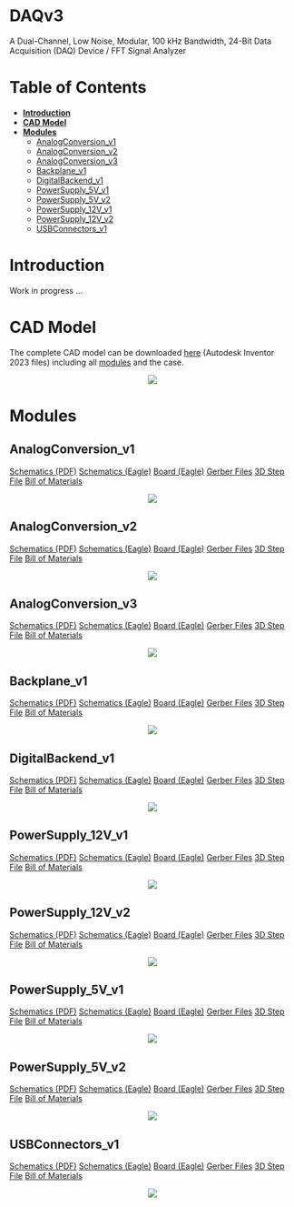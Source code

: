 # DAQv3
A Dual-Channel, Low Noise, Modular, 100 kHz Bandwidth, 24-Bit Data Acquisition (DAQ) Device / FFT Signal Analyzer

# Table of Contents

- **[Introduction](#introduction)**
- **[CAD Model](#cad-model)**
- **[Modules](#modules)**
  - [AnalogConversion_v1](#AnalogConversion_v1)
  - [AnalogConversion_v2](#AnalogConversion_v2)
  - [AnalogConversion_v3](#AnalogConversion_v3)
  - [Backplane_v1](#Backplane_v1)
  - [DigitalBackend_v1](#DigitalBackend_v1)
  - [PowerSupply_5V_v1](#PowerSupply_5V_v1)
  - [PowerSupply_5V_v2](#PowerSupply_5V_v2)
  - [PowerSupply_12V_v1](#PowerSupply_12V_v1)
  - [PowerSupply_12V_v2](#PowerSupply_12V_v2)
  - [USBConnectors_v1](#USBConnectors_v1)

# Introduction

Work in progress ...


# CAD Model

The complete CAD model can be downloaded <a href="https://github.com/yildi1337/DAQv3/tree/main/cad_complete/inventor">here</a> (Autodesk Inventor 2023 files) including all <a href="#modules">modules</a> and the case.

<p align="center">
    <img src="https://github.com/yildi1337/DAQv3/blob/main/cad_complete/DAQ_v3.png" />
</p>


# Modules

## AnalogConversion_v1

[Schematics (PDF)](https://github.com/yildi1337/DAQv3/blob/main/schematics/AnalogConversion_v1_Schematics.pdf)
[Schematics (Eagle)](https://github.com/yildi1337/DAQv3/blob/main/eagle/AnalogConversion_v1.sch)
[Board (Eagle)](https://github.com/yildi1337/DAQv3/blob/main/eagle/AnalogConversion_v1.brd)
[Gerber Files](https://github.com/yildi1337/DAQv3/blob/main/pcb_gerber/AnalogConversion_v1_2022-03-20.zip)
[3D Step File](https://github.com/yildi1337/DAQv3/blob/main/cad_modules_step/AnalogConversion_v1.step)
[Bill of Materials](https://github.com/yildi1337/DAQv3/blob/main/pcb_bom/BOM_AnalogConversion_v1.txt)

<p align="center">
    <img src="https://github.com/yildi1337/DAQv3/blob/main/cad_modules_pictures/AnalogConversion_v1.png" />
</p>

## AnalogConversion_v2

[Schematics (PDF)](https://github.com/yildi1337/DAQv3/blob/main/schematics/AnalogConversion_v2_Schematics.pdf)
[Schematics (Eagle)](https://github.com/yildi1337/DAQv3/blob/main/eagle/AnalogConversion_v2.sch)
[Board (Eagle)](https://github.com/yildi1337/DAQv3/blob/main/eagle/AnalogConversion_v2.brd)
[Gerber Files](https://github.com/yildi1337/DAQv3/blob/main/pcb_gerber/AnalogConversion_v2_2022-05-25.zip)
[3D Step File](https://github.com/yildi1337/DAQv3/blob/main/cad_modules_step/AnalogConversion_v2.step)
[Bill of Materials](https://github.com/yildi1337/DAQv3/blob/main/pcb_bom/BOM_AnalogConversion_v2.txt)

<p align="center">
    <img src="https://github.com/yildi1337/DAQv3/blob/main/cad_modules_pictures/AnalogConversion_v2.png" />
</p>

## AnalogConversion_v3

[Schematics (PDF)](https://github.com/yildi1337/DAQv3/blob/main/schematics/AnalogConversion_v3_Schematics.pdf)
[Schematics (Eagle)](https://github.com/yildi1337/DAQv3/blob/main/eagle/AnalogConversion_v3.sch)
[Board (Eagle)](https://github.com/yildi1337/DAQv3/blob/main/eagle/AnalogConversion_v3.brd)
[Gerber Files](https://github.com/yildi1337/DAQv3/blob/main/pcb_gerber/AnalogConversion_v3_2022-07-25.zip)
[3D Step File](https://github.com/yildi1337/DAQv3/blob/main/cad_modules_step/AnalogConversion_v3.step)
[Bill of Materials](https://github.com/yildi1337/DAQv3/blob/main/pcb_bom/BOM_AnalogConversion_v3.txt)

<p align="center">
    <img src="https://github.com/yildi1337/DAQv3/blob/main/cad_modules_pictures/AnalogConversion_v3.png" />
</p>

## Backplane_v1

[Schematics (PDF)](https://github.com/yildi1337/DAQv3/blob/main/schematics/Backplane_v1_Schematics.pdf)
[Schematics (Eagle)](https://github.com/yildi1337/DAQv3/blob/main/eagle/Backplane_v1.sch)
[Board (Eagle)](https://github.com/yildi1337/DAQv3/blob/main/eagle/Backplane_v1.brd)
[Gerber Files](https://github.com/yildi1337/DAQv3/blob/main/pcb_gerber/Backplane_v1_2022-03-20.zip)
[3D Step File](https://github.com/yildi1337/DAQv3/blob/main/cad_modules_step/Backplane_v1.step)
[Bill of Materials](https://github.com/yildi1337/DAQv3/blob/main/pcb_bom/BOM_Backplane_v1.txt)

<p align="center">
    <img src="https://github.com/yildi1337/DAQv3/blob/main/cad_modules_pictures/Backplane_v1.png" />
</p>

## DigitalBackend_v1

[Schematics (PDF)](https://github.com/yildi1337/DAQv3/blob/main/schematics/DigitalBackend_v1_Schematics.pdf)
[Schematics (Eagle)](https://github.com/yildi1337/DAQv3/blob/main/eagle/DigitalBackend_v1.sch)
[Board (Eagle)](https://github.com/yildi1337/DAQv3/blob/main/eagle/DigitalBackend_v1.brd)
[Gerber Files](https://github.com/yildi1337/DAQv3/blob/main/pcb_gerber/DigitalBackend_v1_2022-03-20.zip)
[3D Step File](https://github.com/yildi1337/DAQv3/blob/main/cad_modules_step/DigitalBackend_v1.step)
[Bill of Materials](https://github.com/yildi1337/DAQv3/blob/main/pcb_bom/BOM_DigitalBackend_v1.txt)

<p align="center">
    <img src="https://github.com/yildi1337/DAQv3/blob/main/cad_modules_pictures/DigitalBackend_v1.png" />
</p>

## PowerSupply_12V_v1

[Schematics (PDF)](https://github.com/yildi1337/DAQv3/blob/main/schematics/PowerSupply_12V_v1_Schematics.pdf)
[Schematics (Eagle)](https://github.com/yildi1337/DAQv3/blob/main/eagle/PowerSupply_12V_v1.sch)
[Board (Eagle)](https://github.com/yildi1337/DAQv3/blob/main/eagle/PowerSupply_12V_v1.brd)
[Gerber Files](https://github.com/yildi1337/DAQv3/blob/main/pcb_gerber/PowerSupply_12V_v1_2022-03-20.zip)
[3D Step File](https://github.com/yildi1337/DAQv3/blob/main/cad_modules_step/PowerSupply_12V_v1.step)
[Bill of Materials](https://github.com/yildi1337/DAQv3/blob/main/pcb_bom/BOM_PowerSupply_12V_v1.txt)

<p align="center">
    <img src="https://github.com/yildi1337/DAQv3/blob/main/cad_modules_pictures/PowerSupply_12V_v1.png" />
</p>

## PowerSupply_12V_v2

[Schematics (PDF)](https://github.com/yildi1337/DAQv3/blob/main/schematics/PowerSupply_12V_v2_Schematics.pdf)
[Schematics (Eagle)](https://github.com/yildi1337/DAQv3/blob/main/eagle/PowerSupply_12V_v2.sch)
[Board (Eagle)](https://github.com/yildi1337/DAQv3/blob/main/eagle/PowerSupply_12V_v2.brd)
[Gerber Files](https://github.com/yildi1337/DAQv3/blob/main/pcb_gerber/PowerSupply_12V_v2_2022-05-25.zip)
[3D Step File](https://github.com/yildi1337/DAQv3/blob/main/cad_modules_step/PowerSupply_12V_v2.step)
[Bill of Materials](https://github.com/yildi1337/DAQv3/blob/main/pcb_bom/BOM_PowerSupply_12V_v2.txt)

<p align="center">
    <img src="https://github.com/yildi1337/DAQv3/blob/main/cad_modules_pictures/PowerSupply_12V_v2.png" />
</p>

## PowerSupply_5V_v1

[Schematics (PDF)](https://github.com/yildi1337/DAQv3/blob/main/schematics/PowerSupply_5V_v1_Schematics.pdf)
[Schematics (Eagle)](https://github.com/yildi1337/DAQv3/blob/main/eagle/PowerSupply_5V_v1.sch)
[Board (Eagle)](https://github.com/yildi1337/DAQv3/blob/main/eagle/PowerSupply_5V_v1.brd)
[Gerber Files](https://github.com/yildi1337/DAQv3/blob/main/pcb_gerber/PowerSupply_5V_v1_2022-03-20.zip)
[3D Step File](https://github.com/yildi1337/DAQv3/blob/main/cad_modules_step/PowerSupply_5V_v1.step)
[Bill of Materials](https://github.com/yildi1337/DAQv3/blob/main/pcb_bom/BOM_PowerSupply_5V_v1.txt)

<p align="center">
    <img src="https://github.com/yildi1337/DAQv3/blob/main/cad_modules_pictures/PowerSupply_5V_v1.png" />
</p>

## PowerSupply_5V_v2

[Schematics (PDF)](https://github.com/yildi1337/DAQv3/blob/main/schematics/PowerSupply_5V_v2_Schematics.pdf)
[Schematics (Eagle)](https://github.com/yildi1337/DAQv3/blob/main/eagle/PowerSupply_5V_v2.sch)
[Board (Eagle)](https://github.com/yildi1337/DAQv3/blob/main/eagle/PowerSupply_5V_v2.brd)
[Gerber Files](https://github.com/yildi1337/DAQv3/blob/main/pcb_gerber/PowerSupply_5V_v2_2022-05-25.zip)
[3D Step File](https://github.com/yildi1337/DAQv3/blob/main/cad_modules_step/PowerSupply_5V_v2.step)
[Bill of Materials](https://github.com/yildi1337/DAQv3/blob/main/pcb_bom/BOM_PowerSupply_5V_v2.txt)

<p align="center">
    <img src="https://github.com/yildi1337/DAQv3/blob/main/cad_modules_pictures/PowerSupply_5V_v2.png" />
</p>


## USBConnectors_v1

[Schematics (PDF)](https://github.com/yildi1337/DAQv3/blob/main/schematics/USBConnectors_v1_Schematics.pdf)
[Schematics (Eagle)](https://github.com/yildi1337/DAQv3/blob/main/eagle/USBConnectors_v1.sch)
[Board (Eagle)](https://github.com/yildi1337/DAQv3/blob/main/eagle/USBConnectors_v1.brd)
[Gerber Files](https://github.com/yildi1337/DAQv3/blob/main/pcb_gerber/USBConnectors_v1_2022-03-14.zip)
[3D Step File](https://github.com/yildi1337/DAQv3/blob/main/cad_modules_step/USBConnectors_v1.step)
[Bill of Materials](https://github.com/yildi1337/DAQv3/blob/main/pcb_bom/BOM_USBConnectors_v1.txt)

<p align="center">
    <img src="https://github.com/yildi1337/DAQv3/blob/main/cad_modules_pictures/USBConnectors_v1.png" />
</p>
